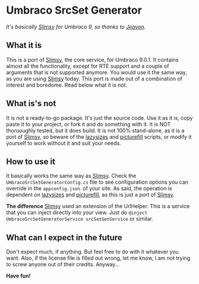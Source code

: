 # Umbraco SrcSet Generator
*It's basically [Slimsy](https://github.com/Jeavon/Slimsy "Slimsy") for Umbraco 9, so thanks to [Jeavon](https://github.com/Jeavon "Jeavon").*

## What it is
This is a port of [Slimsy](https://github.com/Jeavon/Slimsy "Slimsy"), the core service, for Umbraco 9.0.1. It contains almost all the functionality, except for RTE support and a couple of arguments that is not supported anymore. You would use it the same way, as you are using [Slimsy](https://github.com/Jeavon/Slimsy "Slimsy") today. This port is made out of a combination of interest and boredome. Read below what it is not.

## What is's not
It is not a ready-to-go package. It's just the source code. Use it as it is, copy paste it to your project, or fork it and do something with it. It is NOT thoruoughly tested, but it does build. It is not 100% stand-alone, as it is a port of [Slimsy](https://github.com/Jeavon/Slimsy "Slimsy"), so beware of the [lazysizes](https://afarkas.github.io/lazysizes/index.html "lazysizes") and [picturefill](https://github.com/scottjehl/picturefill "picturefill") scripts, or modify it yourself to work without it and suit your needs.

## How to use it
It basically works the same way as [Slimsy](https://github.com/Jeavon/Slimsy "Slimsy"). Check the `UmbracoSrcSetGeneratorConfig.cs` file to see configuration options you can override in the `appconfig.json `of your site.
As said, the operation is dependent on [lazysizes](https://afarkas.github.io/lazysizes/index.html "lazysizes")  and [picturefill](https://github.com/scottjehl/picturefill "picturefill"), as this is just a port of [Slimsy](https://github.com/Jeavon/Slimsy "Slimsy").

**The difference**
[Slimsy](https://github.com/Jeavon/Slimsy "Slimsy") used an extension of the UrlHelper. This is a service that you can inject directly into your view. Just do `@inject UmbracoSrcSetGeneratorService srcSetGenService` or similar. 

## What can I expect in the future
Don't expect much, if anything. But feel free to do with it whatever you want. Also, if the license file is filled out wrong, let me know, I am not trying to screw anyone out of their credits. Anyway...

**Have fun!**
